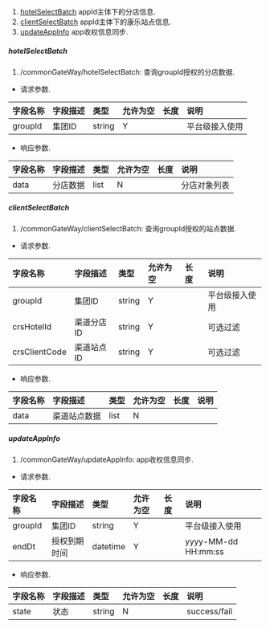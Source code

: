 1. [hotelSelectBatch](#hotelSelectBatch)  appId主体下的分店信息.
1. [clientSelectBatch](#clientSelectBatch)  appId主体下的康乐站点信息.
1. [updateAppInfo](#updateAppInfo)  app收权信息同步.


##### hotelSelectBatch
1. /commonGateWay/hotelSelectBatch:     查询groupId授权的分店数据.

- 请求参数.

| 字段名称 | 字段描述 | 类型 | 允许为空 | 长度 | 说明 |
| :--- | :--- | :--- | :--- | :--- | :--- |
| groupId | 集团ID | string | Y |  | 平台级接入使用 |

- 响应参数.

| 字段名称 | 字段描述 | 类型 | 允许为空 | 长度 | 说明 |
| :--- | :--- | :--- | :--- | :--- | :--- |
| data | 分店数据 | list | N |  | 分店对象列表 |

##### clientSelectBatch
1. /commonGateWay/clientSelectBatch:    查询groupId授权的站点数据.

- 请求参数.

| 字段名称 | 字段描述 | 类型 | 允许为空 | 长度 | 说明 |
| :--- | :--- | :--- | :--- | :--- | :--- |
| groupId | 集团ID | string | Y |  | 平台级接入使用 |
| crsHotelId | 渠道分店ID | string | Y |  | 可选过滤 |
| crsClientCode | 渠道站点ID | string | Y |  | 可选过滤 |

- 响应参数.

| 字段名称 | 字段描述 | 类型 | 允许为空 | 长度 | 说明 |
| :--- | :--- | :--- | :--- | :--- | :--- |
| data | 渠道站点数据 | list | N |  |  |

##### updateAppInfo
1. /commonGateWay/updateAppInfo:    app收权信息同步.

- 请求参数.

| 字段名称 | 字段描述 | 类型 | 允许为空 | 长度 | 说明 |
| :--- | :--- | :--- | :--- | :--- | :--- |
| groupId | 集团ID | string | Y |  | 平台级接入使用 |
| endDt | 授权到期时间 | datetime | Y |  | yyyy-MM-dd HH:mm:ss |

- 响应参数.

| 字段名称 | 字段描述 | 类型 | 允许为空 | 长度 | 说明 |
| :--- | :--- | :--- | :--- | :--- | :--- |
| state | 状态 | string | N |  | success/fail |